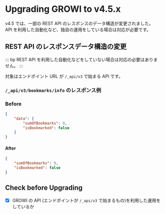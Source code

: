 # Upgrading GROWI to v4.5.x

v4.5 では、一部の REST API のレスポンスのデータ構造が変更されました。  
API を利用した自動化など、独自の運用をしている場合は対応が必要です。



## REST API のレスポンスデータ構造の変更

::: tip
REST API を利用した自動化などをしていない場合は対応の必要はありません。
:::

対象はエンドポイント URL が `/_api/v3` で始まる API です。

### `/_api/v3/bookmarks/info` のレスポンス例

### Before

```json
{
    "data": {
        "sumOfBookmarks": 0,
        "isBookmarked": false
    }
}
```

#### After

```json
{
    "sumOfBookmarks": 0,
    "isBookmarked": false
}
```



## Check before Upgrading

- [x] GROWI の API (エンドポイントが `/_api/v3` で始まるもの)を利用した運用をしているか
